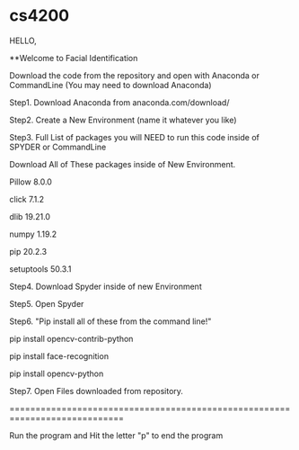 # cs4200


HELLO, 

**Welcome to Facial Identification

Download the code from the repository and open with Anaconda or CommandLine
(You may need to download Anaconda)

Step1. Download Anaconda from anaconda.com/download/

Step2. Create a New Environment (name it whatever you like)

Step3.
Full List of packages you will NEED to run this code inside of SPYDER or CommandLine

Download All of These packages inside of New Environment.

Pillow	8.0.0	

click	7.1.2	

dlib	19.21.0	

numpy	1.19.2	

pip	20.2.3	

setuptools	50.3.1

Step4. Download Spyder inside of new Environment 

Step5. Open Spyder 

Step6.
"Pip install all of these from the command line!"

pip install opencv-contrib-python

pip install face-recognition

pip install opencv-python

Step7. Open Files downloaded from repository.

============================================================================

Run the program and Hit the letter "p" to end the program 
